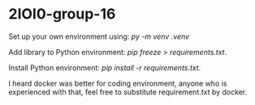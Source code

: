 # 2IOI0-group-16

Set up your own environment using: *py -m venv .venv*

Add library to Python environment: *pip freeze > requirements.txt*.

Install Python environment: *pip install -r requirements.txt*.

I heard docker was better for coding environment, anyone who is experienced with that, feel free to substitute requirement.txt by docker.
